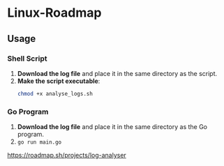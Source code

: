 # Linux-Roadmap


## Usage

### Shell Script

1. **Download the log file** and place it in the same directory as the script.
2. **Make the script executable**:
   ```bash
   chmod +x analyse_logs.sh

### Go Program
1. **Download the log file** and place it in the same directory as the Go program.
2. `go run main.go`

https://roadmap.sh/projects/log-analyser
